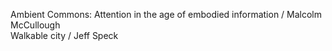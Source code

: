 Ambient Commons: Attention in the age of embodied information / Malcolm McCullough  
Walkable city / Jeff Speck
